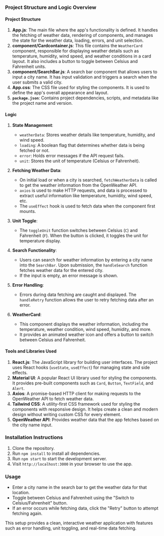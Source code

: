 ### Project Structure and Logic Overview

#### Project Structure
1. **App.js**: The main file where the app's functionality is defined. It handles the fetching of weather data, rendering of components, and manages the state for the weather data, loading, errors, and unit selection.
2. **component/Cardcontainer.js**: This file contains the `WeatherCard` component, responsible for displaying weather details such as temperature, humidity, wind speed, and weather conditions in a card layout. It also includes a button to toggle between Celsius and Fahrenheit units.
3. **component/SearchBar.js**: A search bar component that allows users to input a city name. It has input validation and triggers a search when the user submits a valid city.
4. **App.css**: The CSS file used for styling the components. It is used to define the app's overall appearance and layout.
5. **`package.json`**: Contains project dependencies, scripts, and metadata like the project name and version.

#### Logic
1. **State Management**:
   - `weatherData`: Stores weather details like temperature, humidity, and wind speed.
   - `loading`: A boolean flag that determines whether data is being fetched or not.
   - `error`: Holds error messages if the API request fails.
   - `unit`: Stores the unit of temperature (Celsius or Fahrenheit).
  
2. **Fetching Weather Data**:
   - On initial load or when a city is searched, `fetchWeatherData` is called to get the weather information from the OpenWeather API.
   - `axios` is used to make HTTP requests, and data is processed to extract useful information like temperature, humidity, wind speed, etc.
   - The `useEffect` hook is used to fetch data when the component first mounts.

3. **Unit Toggle**:
   - The `toggleUnit` function switches between Celsius (`C`) and Fahrenheit (`F`). When the button is clicked, it toggles the unit for temperature display.

4. **Search Functionality**:
   - Users can search for weather information by entering a city name into the `SearchBar`. Upon submission, the `handleSearch` function fetches weather data for the entered city.
   - If the input is empty, an error message is shown.

5. **Error Handling**:
   - Errors during data fetching are caught and displayed. The `handleRetry` function allows the user to retry fetching data after an error.

6. **WeatherCard**:
   - This component displays the weather information, including the temperature, weather condition, wind speed, humidity, and more.
   - It provides an animated weather icon and offers a button to switch between Celsius and Fahrenheit.

#### Tools and Libraries Used
1. **React.js**: The JavaScript library for building user interfaces. The project uses React hooks (`useState`, `useEffect`) for managing state and side effects.
2. **Material UI**: A popular React UI library used for styling the components. It provides pre-built components such as `Card`, `Button`, `TextField`, and `Alert`.
3. **Axios**: A promise-based HTTP client for making requests to the OpenWeather API to fetch weather data.
4. **Tailwind CSS**: A utility-first CSS framework used for styling the components with responsive design. It helps create a clean and modern design without writing custom CSS for every element.
5. **OpenWeather API**: Provides weather data that the app fetches based on the city name input.

### Installation Instructions
1. Clone the repository.
2. Run `npm install` to install all dependencies.
3. Run `npm start` to start the development server.
4. Visit `http://localhost:3000` in your browser to use the app.

### Usage
- Enter a city name in the search bar to get the weather data for that location.
- Toggle between Celsius and Fahrenheit using the "Switch to Celsius/Fahrenheit" button.
- If an error occurs while fetching data, click the "Retry" button to attempt fetching again.

This setup provides a clean, interactive weather application with features such as error handling, unit toggling, and real-time data fetching.
